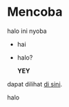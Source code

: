 # Mencoba
halo ini nyoba

- hai
- halo?

  **YEY**

  
dapat dilihat [di sini](cobaFolder?to=).

halo
